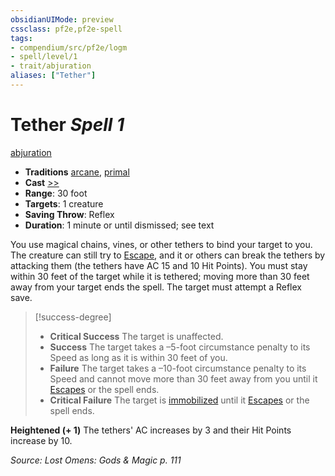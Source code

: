 ```yaml
---
obsidianUIMode: preview
cssclass: pf2e,pf2e-spell
tags:
- compendium/src/pf2e/logm
- spell/level/1
- trait/abjuration
aliases: ["Tether"]
---
```

# Tether *Spell 1*   
[abjuration](abjuration.md "Abjuration School Trait")  

- **Traditions** [arcane](arcane.md "Arcane Tradition Trait"), [primal](primal.md "Primal Tradition Trait")
- **Cast** [>>](chapter-9-playing-the-game.md#Actions "Two-Action") 
- **Range**: 30 foot
- **Targets**: 1 creature
- **Saving Throw**: Reflex
- **Duration**: 1 minute or until dismissed; see text

You use magical chains, vines, or other tethers to bind your target to you. The creature can still try to [Escape](escape.md), and it or others can break the tethers by attacking them (the tethers have AC 15 and 10 Hit Points). You must stay within 30 feet of the target while it is tethered; moving more than 30 feet away from your target ends the spell. The target must attempt a Reflex save.

> [!success-degree] 
> - **Critical Success** The target is unaffected.
> - **Success** The target takes a –5-foot circumstance penalty to its Speed as long as it is within 30 feet of you.
> - **Failure** The target takes a –10-foot circumstance penalty to its Speed and cannot move more than 30 feet away from you until it [Escapes](escape.md) or the spell ends.
> - **Critical Failure** The target is [immobilized](conditions.md#Immobilized) until it [Escapes](escape.md) or the spell ends.

**Heightened (+ 1)** The tethers' AC increases by 3 and their Hit Points increase by 10.

*Source: Lost Omens: Gods & Magic p. 111*